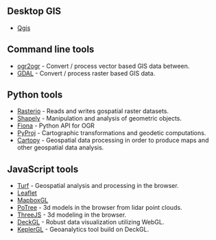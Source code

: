## Desktop GIS
* [Qgis](https://qgis.org/en/site/)

## Command line tools
* [ogr2ogr](https://www.gdal.org/ogr2ogr.html) - Convert / process vector based GIS data between.
* [GDAL](https://www.gdal.org/index.html) - Convert / process raster based GIS data.

## Python tools
* [Rasterio](https://github.com/mapbox/rasterio) - Reads and writes gospatial raster datasets.
* [Shapely](https://github.com/Toblerity/Shapely) - Manipulation and analysis of geometric objects.
* [Fiona](https://github.com/Toblerity/Fiona) - Python API for OGR
* [PyProj](https://pypi.org/project/pyproj/) - Cartographic transformations and geodetic computations.
* [Cartopy](https://scitools.org.uk/cartopy/docs/latest/) - Geospatial data processing in order to produce maps and other geospatial data analysis.

## JavaScript tools
* [Turf](http://turfjs.org/) - Geospatial analysis and processing in the browser.
* [Leaflet](https://leafletjs.com/)
* [MapboxGL](https://www.mapbox.com/mapbox-gl-js/api/)
* [PoTree](http://www.potree.org/) - 3d models in the browser from lidar point clouds.
* [ThreeJS](https://threejs.org/) - 3d modeling in the browser.
* [DeckGL](http://deck.gl/#/) - Robust data visualization utilizing WebGL.
* [KeplerGL](http://kepler.gl/#/) - Geoanalytics tool build on DeckGL.
